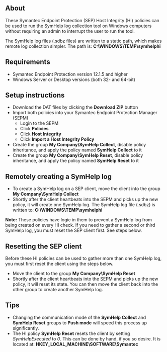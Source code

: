 ## About
These Symantec Endpoint Protection (SEP) Host Integrity (HI) policies can be used to run the SymHelp log collection tool on Windows computers without requiring an admin to interrupt the user to run the tool.

The SymHelp log files (.sdbz files) are written to a static path, which makes remote log collection simpler. The path is: **C:\WINDOWS\TEMP\symhelphi**

##  Requirements
- Symantec Endpoint Protection version 12.1.5 and higher
- Windows Server or Desktop versions (both 32- and 64-bit)

##  Setup instructions
- Download the DAT files by clicking the **Download ZIP** button
- Import both policies into your Symantec Endpoint Protection Manager (SEPM)
    - Login to the SEPM
    - Click **Policies**
    - Click **Host Integrity**
    - Click **Import a Host Integrity Policy**
- Create the group **My Company\SymHelp Collect**, disable policy inheritance, and apply the policy named **SymHelp Collect** to it
- Create the group **My Company\SymHelp Reset**, disable policy inheritance, and apply the policy named **SymHelp Reset** to it

##  Remotely creating a SymHelp log
- To create a SymHelp log on a SEP client, move the client into the group **My Company\SymHelp Collect**
- Shortly after the client heartbeats into the SEPM and picks up the new policy, it will create one SymHelp log. The SymHelp log file (.sdbz) is written to: **C:\WINDOWS\TEMP\symhelphi**

**Note:** These policies have logic in them to prevent a SymHelp log from being created on every HI check. If you need to gather a second or third SymHelp log, you must reset the SEP client first. See steps below.

##  Resetting the SEP client
Before these HI policies can be used to gather more than one SymHelp log, you must first reset the client using the steps below.

- Move the client to the group **My Company\SymHelp Reset**
- Shortly after the client heartbeats into the SEPM and picks up the new policy, it will reset its state. You can then move the client back into the other group to create another SymHelp log.

##  Tips
- Changing the communication mode of the **SymHelp Collect** and **SymHelp Reset** groups to **Push mode** will speed this process up significantly.
- The HI policy **SymHelp Reset** resets the client by setting *SymHelpExecuted* to *0*. This can be done by hand, if you so desire. It is located at: **HKEY_LOCAL_MACHINE\SOFTWARE\Symantec**
